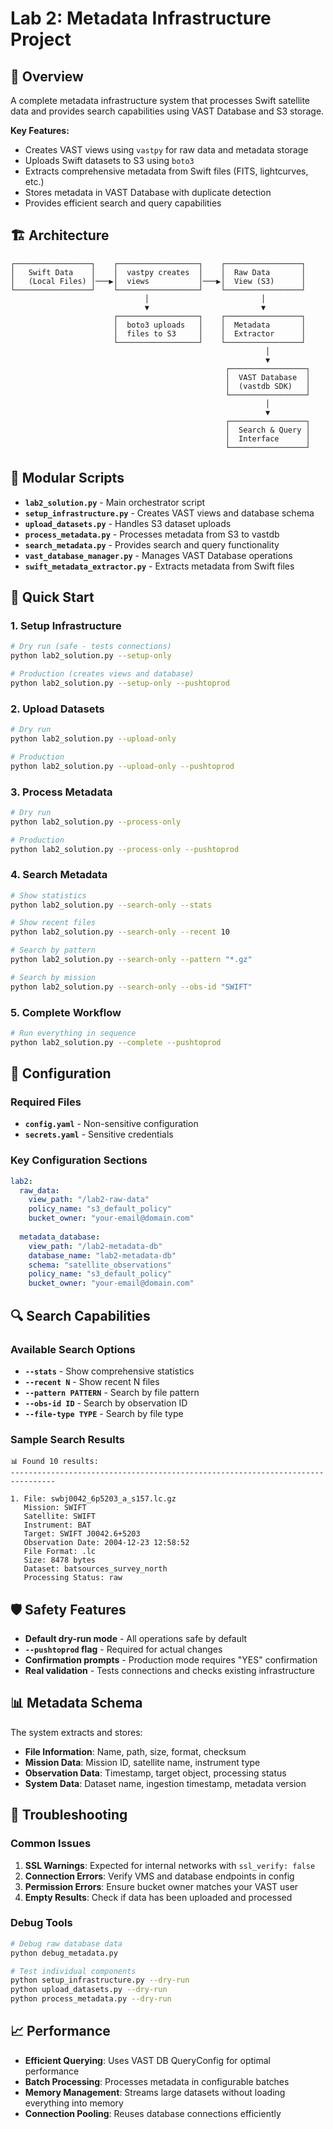 # Lab 2: Metadata Infrastructure Project

## 🎯 Overview

A complete metadata infrastructure system that processes Swift satellite data and provides search capabilities using VAST Database and S3 storage.

**Key Features:**
- Creates VAST views using `vastpy` for raw data and metadata storage
- Uploads Swift datasets to S3 using `boto3`
- Extracts comprehensive metadata from Swift files (FITS, lightcurves, etc.)
- Stores metadata in VAST Database with duplicate detection
- Provides efficient search and query capabilities

## 🏗️ Architecture

```
┌─────────────────┐    ┌──────────────────┐    ┌─────────────────┐
│   Swift Data    │    │  vastpy creates  │    │  Raw Data       │
│   (Local Files) │───▶│  views           │───▶│  View (S3)      │
└─────────────────┘    └──────────────────┘    └─────────────────┘
                              │                         │
                              ▼                         ▼
                       ┌──────────────────┐    ┌─────────────────┐
                       │  boto3 uploads   │    │  Metadata       │
                       │  files to S3     │    │  Extractor      │
                       └──────────────────┘    └─────────────────┘
                                                         │
                                                         ▼
                                                ┌─────────────────┐
                                                │  VAST Database  │
                                                │  (vastdb SDK)   │
                                                └─────────────────┘
                                                         │
                                                         ▼
                                                ┌─────────────────┐
                                                │  Search & Query │
                                                │  Interface      │
                                                └─────────────────┘
```

## 📁 Modular Scripts

- **`lab2_solution.py`** - Main orchestrator script
- **`setup_infrastructure.py`** - Creates VAST views and database schema
- **`upload_datasets.py`** - Handles S3 dataset uploads
- **`process_metadata.py`** - Processes metadata from S3 to vastdb
- **`search_metadata.py`** - Provides search and query functionality
- **`vast_database_manager.py`** - Manages VAST Database operations
- **`swift_metadata_extractor.py`** - Extracts metadata from Swift files

## 🚀 Quick Start

### 1. Setup Infrastructure
```bash
# Dry run (safe - tests connections)
python lab2_solution.py --setup-only

# Production (creates views and database)
python lab2_solution.py --setup-only --pushtoprod
```

### 2. Upload Datasets
```bash
# Dry run
python lab2_solution.py --upload-only

# Production
python lab2_solution.py --upload-only --pushtoprod
```

### 3. Process Metadata
```bash
# Dry run
python lab2_solution.py --process-only

# Production
python lab2_solution.py --process-only --pushtoprod
```

### 4. Search Metadata
```bash
# Show statistics
python lab2_solution.py --search-only --stats

# Show recent files
python lab2_solution.py --search-only --recent 10

# Search by pattern
python lab2_solution.py --search-only --pattern "*.gz"

# Search by mission
python lab2_solution.py --search-only --obs-id "SWIFT"
```

### 5. Complete Workflow
```bash
# Run everything in sequence
python lab2_solution.py --complete --pushtoprod
```

## 🔧 Configuration

### Required Files
- **`config.yaml`** - Non-sensitive configuration
- **`secrets.yaml`** - Sensitive credentials

### Key Configuration Sections
```yaml
lab2:
  raw_data:
    view_path: "/lab2-raw-data"
    policy_name: "s3_default_policy"
    bucket_owner: "your-email@domain.com"
  
  metadata_database:
    view_path: "/lab2-metadata-db"
    database_name: "lab2-metadata-db"
    schema: "satellite_observations"
    policy_name: "s3_default_policy"
    bucket_owner: "your-email@domain.com"
```

## 🔍 Search Capabilities

### Available Search Options
- **`--stats`** - Show comprehensive statistics
- **`--recent N`** - Show recent N files
- **`--pattern PATTERN`** - Search by file pattern
- **`--obs-id ID`** - Search by observation ID
- **`--file-type TYPE`** - Search by file type

### Sample Search Results
```
📊 Found 10 results:
--------------------------------------------------------------------------------

1. File: swbj0042_6p5203_a_s157.lc.gz
   Mission: SWIFT
   Satellite: SWIFT
   Instrument: BAT
   Target: SWIFT J0042.6+5203
   Observation Date: 2004-12-23 12:58:52
   File Format: .lc
   Size: 8478 bytes
   Dataset: batsources_survey_north
   Processing Status: raw
```

## 🛡️ Safety Features

- **Default dry-run mode** - All operations safe by default
- **`--pushtoprod` flag** - Required for actual changes
- **Confirmation prompts** - Production mode requires "YES" confirmation
- **Real validation** - Tests connections and checks existing infrastructure

## 📊 Metadata Schema

The system extracts and stores:
- **File Information**: Name, path, size, format, checksum
- **Mission Data**: Mission ID, satellite name, instrument type
- **Observation Data**: Timestamp, target object, processing status
- **System Data**: Dataset name, ingestion timestamp, metadata version

## 🚨 Troubleshooting

### Common Issues
1. **SSL Warnings**: Expected for internal networks with `ssl_verify: false`
2. **Connection Errors**: Verify VMS and database endpoints in config
3. **Permission Errors**: Ensure bucket owner matches your VAST user
4. **Empty Results**: Check if data has been uploaded and processed

### Debug Tools
```bash
# Debug raw database data
python debug_metadata.py

# Test individual components
python setup_infrastructure.py --dry-run
python upload_datasets.py --dry-run
python process_metadata.py --dry-run
```

## 📈 Performance

- **Efficient Querying**: Uses VAST DB QueryConfig for optimal performance
- **Batch Processing**: Processes metadata in configurable batches
- **Memory Management**: Streams large datasets without loading everything into memory
- **Connection Pooling**: Reuses database connections efficiently